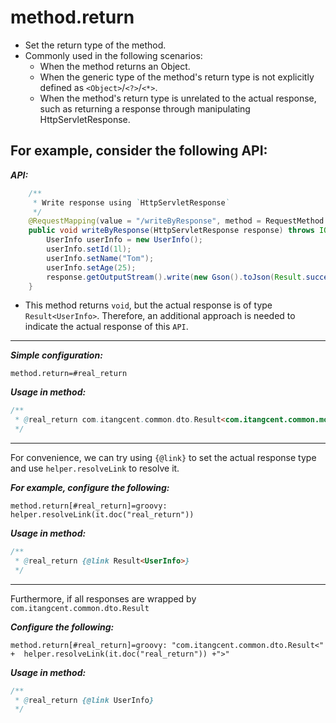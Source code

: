 # method.return

- Set the return type of the method.
- Commonly used in the following scenarios:
    - When the method returns an Object.
    - When the generic type of the method's return type is not explicitly defined as `<Object>`/`<?>`/`<*>`.
    - When the method's return type is unrelated to the actual response, such as returning a response through manipulating HttpServletResponse.

## For example, consider the following API:

***API:***

```java
    /**
     * Write response using `HttpServletResponse`
     */
    @RequestMapping(value = "/writeByResponse", method = RequestMethod.GET)
    public void writeByResponse(HttpServletResponse response) throws IOException {
        UserInfo userInfo = new UserInfo();
        userInfo.setId(1l);
        userInfo.setName("Tom");
        userInfo.setAge(25);
        response.getOutputStream().write(new Gson().toJson(Result.success(userInfo)).getBytes(Charsets.UTF_8));
    }
```

- This method returns `void`, but the actual response is of type `Result<UserInfo>`. Therefore, an additional approach is needed to indicate the actual response of this `API`.

---

***Simple configuration:***

```properties
method.return=#real_return
```

***Usage in method:***

```java
/**
 * @real_return com.itangcent.common.dto.Result<com.itangcent.common.model.UserInfo>
 */
```

---

For convenience, we can try using `{@link}` to set the actual response type and use `helper.resolveLink` to resolve it.

***For example, configure the following:***

```properties
method.return[#real_return]=groovy: helper.resolveLink(it.doc("real_return"))
```

***Usage in method:***

```java
/**
 * @real_return {@link Result<UserInfo>}
 */
```


---

Furthermore, if all responses are wrapped by `com.itangcent.common.dto.Result`

***Configure the following:***

```properties
method.return[#real_return]=groovy: "com.itangcent.common.dto.Result<" +  helper.resolveLink(it.doc("real_return")) +">"
```

***Usage in method:***

```java
/**
 * @real_return {@link UserInfo}
 */
```